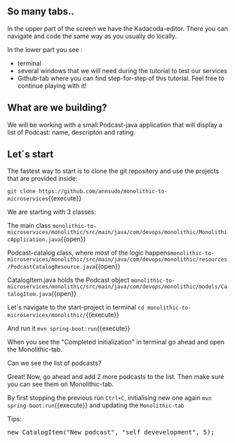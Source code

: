 
## So many tabs..

In the upper part of the screen we have the Kadacoda-editor. There you can navigate and code the same way as you usually do locally.

In the lower part you see : 
* terminal
* several windows that we will need during the tutorial to test our services
* Github-tab where you can find step-for-step of this tutorial. Feel free to continue playing with it!

## What are we building? 

We will be working with a small Podcast-java application that will display a list of Podcast: name, descripton and rating.

## Let´s start

The fastest way to start is to clone the git repository and use the projects that are provided inside:

`git clone https://github.com/annsudo/monolithic-to-microservices`{{execute}}

We are starting with 3 classes:

The main class `monolithic-to-microservices/monolithic/src/main/java/com/devops/monolithic/MonolithicApplication.java`{{open}}

Podcast-catalog class, where most of the logic happens`monolithic-to-microservices/monolithic/src/main/java/com/devops/monolithic/resources/PodcastCatalogResource.java`{{open}}

CatalogItem.java  holds the Podcast object  `monolithic-to-microservices/monolithic/src/main/java/com/devops/monolithic/models/CatalogItem.java`{{open}}

Let´s navigate to the start-project in terminal `cd monolithic-to-microservices/monolithic/`{{execute}}

And run it `mvn spring-boot:run`{{execute}}

When you see the "Completed initialization" in terminal go ahead and open the Monolithic-tab.

Can we see the list of podcasts?

Great! Now, go ahead and add 2 more podcasts to the list. Then make sure you can see them on Monolithic-tab.

By first stopping the previous run `Ctrl+C`, initialising new one again `mvn spring-boot:run`{{execute}}
and updating the `Monolithic-tab`

Tips:
<pre class="file" data-filename="PodcastCatalogResource.java" data-target="replace">new CatalogItem("New podcast", "self devevelopment", 5);
</pre>
